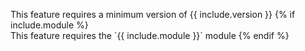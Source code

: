 <p markdown="1" class="message">
    <i class="fa fa-exclamation-triangle fa-pull-left"></i> This feature requires a minimum version of {{ include.version }}
    {% if include.module %}
    <br />
    This feature requires the `{{ include.module }}` module
    {% endif %}
 </p>